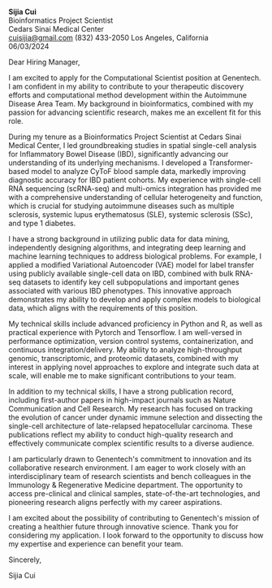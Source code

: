 



**Sijia Cui**  
Bioinformatics Project Scientist  
Cedars Sinai Medical Center  
cuisijia@gmail.com
(832) 433-2050 
Los Angeles, California  
06/03/2024
 

Dear Hiring Manager,

I am excited to apply for the Computational Scientist position at Genentech. I am confident in my ability to contribute to your therapeutic discovery efforts and computational method development within the Autoimmune Disease Area Team. My background in bioinformatics, combined with my passion for advancing scientific research, makes me an excellent fit for this role.

During my tenure as a Bioinformatics Project Scientist at Cedars Sinai Medical Center, I led groundbreaking studies in spatial single-cell analysis for Inflammatory Bowel Disease (IBD), significantly advancing our understanding of its underlying mechanisms. I developed a Transformer-based model to analyze CyToF blood sample data, markedly improving diagnostic accuracy for IBD patient cohorts. My experience with single-cell RNA sequencing (scRNA-seq) and multi-omics integration has provided me with a comprehensive understanding of cellular heterogeneity and function, which is crucial for studying autoimmune diseases such as multiple sclerosis, systemic lupus erythematosus (SLE), systemic sclerosis (SSc), and type 1 diabetes.

I have a strong background in utilizing public data for data mining, independently designing algorithms, and integrating deep learning and machine learning techniques to address biological problems. For example, I applied a modified Variational Autoencoder (VAE) model for label transfer using publicly available single-cell data on IBD, combined with bulk RNA-seq datasets to identify key cell subpopulations and important genes associated with various IBD phenotypes. This innovative approach demonstrates my ability to develop and apply complex models to biological data, which aligns with the requirements of this position.

My technical skills include advanced proficiency in Python and R, as well as practical experience with Pytorch and Tensorflow. I am well-versed in performance optimization, version control systems, containerization, and continuous integration/delivery. My ability to analyze high-throughput genomic, transcriptomic, and proteomic datasets, combined with my interest in applying novel approaches to explore and integrate such data at scale, will enable me to make significant contributions to your team.

In addition to my technical skills, I have a strong publication record, including first-author papers in high-impact journals such as Nature Communication and Cell Research. My research has focused on tracking the evolution of cancer under dynamic immune selection and dissecting the single-cell architecture of late-relapsed hepatocellular carcinoma. These publications reflect my ability to conduct high-quality research and effectively communicate complex scientific results to a diverse audience.

I am particularly drawn to Genentech's commitment to innovation and its collaborative research environment. I am eager to work closely with an interdisciplinary team of research scientists and bench colleagues in the Immunology & Regenerative Medicine department. The opportunity to access pre-clinical and clinical samples, state-of-the-art technologies, and pioneering research aligns perfectly with my career aspirations.

I am excited about the possibility of contributing to Genentech's mission of creating a healthier future through innovative science. Thank you for considering my application. I look forward to the opportunity to discuss how my expertise and experience can benefit your team.

Sincerely,

Sijia Cui